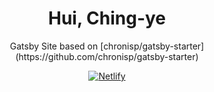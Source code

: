 <h1 align="center">
  Hui, Ching-ye
</h1>

<p align="center">
  Gatsby Site based on [chronisp/gatsby-starter](https://github.com/chronisp/gatsby-starter)
</p>

<p align="center">
  <a href="https://app.netlify.com/sites/huichingye-demo/deploys">
    <img alt="Netlify" src="https://api.netlify.com/api/v1/badges/0514e635-6088-4ae4-a983-555414cfaac8/deploy-status">
  </a>
</p>
